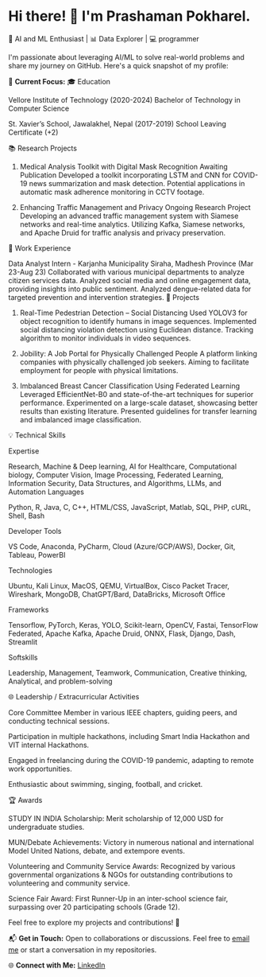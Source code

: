 # Hi there! 👋 I'm Prashaman Pokharel.

🧠 AI and ML Enthusiast | 📊 Data Explorer | 💻 programmer

I'm passionate about leveraging AI/ML to solve real-world problems and share my journey on GitHub. Here's a quick snapshot of my profile:

🚀 **Current Focus:** 
🎓 Education

Vellore Institute of Technology (2020-2024)
Bachelor of Technology in Computer Science

St. Xavier’s School, Jawalakhel, Nepal (2017-2019)
School Leaving Certificate (+2)


📚 Research Projects

1. Medical Analysis Toolkit with Digital Mask Recognition
Awaiting Publication
Developed a toolkit incorporating LSTM and CNN for COVID-19 news summarization and mask detection.
Potential applications in automatic mask adherence monitoring in CCTV footage.

2. Enhancing Traffic Management and Privacy
Ongoing Research Project
Developing an advanced traffic management system with Siamese networks and real-time analytics.
Utilizing Kafka, Siamese networks, and Apache Druid for traffic analysis and privacy preservation.

💼 Work Experience

Data Analyst Intern - Karjanha Municipality Siraha, Madhesh Province (Mar 23-Aug 23)
Collaborated with various municipal departments to analyze citizen services data.
Analyzed social media and online engagement data, providing insights into public sentiment.
Analyzed dengue-related data for targeted prevention and intervention strategies.
🚀 Projects

1. Real-Time Pedestrian Detection – Social Distancing
Used YOLOV3 for object recognition to identify humans in image sequences.
Implemented social distancing violation detection using Euclidean distance.
Tracking algorithm to monitor individuals in video sequences.

2. Jobility: A Job Portal for Physically Challenged People
A platform linking companies with physically challenged job seekers.
Aiming to facilitate employment for people with physical limitations.

3. Imbalanced Breast Cancer Classification Using Federated Learning
Leveraged EfficientNet-B0 and state-of-the-art techniques for superior performance.
Experimented on a large-scale dataset, showcasing better results than existing literature.
Presented guidelines for transfer learning and imbalanced image classification.

💡 Technical Skills

Expertise

Research, Machine & Deep learning, AI for Healthcare, Computational biology, Computer Vision, Image Processing, Federated Learning, Information Security, Data Structures, and Algorithms, LLMs, and Automation Languages

Python, R, Java, C, C++, HTML/CSS, JavaScript, Matlab, SQL, PHP, cURL, Shell, Bash

Developer Tools

VS Code, Anaconda, PyCharm, Cloud (Azure/GCP/AWS), Docker, Git, Tableau, PowerBI

Technologies

Ubuntu, Kali Linux, MacOS, QEMU, VirtualBox, Cisco Packet Tracer, Wireshark, MongoDB, ChatGPT/Bard, DataBricks, Microsoft Office

Frameworks

Tensorflow, PyTorch, Keras, YOLO, Scikit-learn, OpenCV, Fastai, TensorFlow Federated, Apache Kafka, Apache Druid, ONNX, Flask, Django, Dash, Streamlit

Softskills

Leadership, Management, Teamwork, Communication, Creative thinking, Analytical, and problem-solving

🌐 Leadership / Extracurricular Activities

Core Committee Member in various IEEE chapters, guiding peers, and conducting technical sessions.

Participation in multiple hackathons, including Smart India Hackathon and VIT internal Hackathons.

Engaged in freelancing during the COVID-19 pandemic, adapting to remote work opportunities.

Enthusiastic about swimming, singing, football, and cricket.

🏆 Awards

STUDY IN INDIA Scholarship: Merit scholarship of 12,000 USD for undergraduate studies.

MUN/Debate Achievements: Victory in numerous national and international Model United Nations, debate, and extempore events.

Volunteering and Community Service Awards: Recognized by various governmental organizations & NGOs for outstanding contributions to volunteering and community service.

Science Fair Award: First Runner-Up in an inter-school science fair, surpassing over 20 participating schools (Grade 12).

Feel free to explore my projects and contributions! 🚀



📬 **Get in Touch:** Open to collaborations or discussions. Feel free to [email me](mailto:prashamanpokharel15@gmail.com) or start a conversation in my repositories.

🌐 **Connect with Me:** [LinkedIn](https://www.linkedin.com/in/prashaman-pokharel-491bb7214/)




